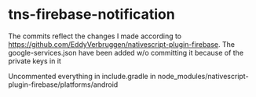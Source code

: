 # tns-firebase-notification

The commits reflect the changes I made according to https://github.com/EddyVerbruggen/nativescript-plugin-firebase. The google-services.json have been added w/o committing it because of the private keys in it 

Uncommented everything in include.gradle in node_modules/nativescript-plugin-firebase/platforms/android
